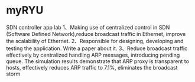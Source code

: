 # myRYU
SDN controller app lab
1、Making use of centralized control in SDN (Software Defined Network),reduce broadcast traffic in Ethernet, improve the scalability of Ethernet.
2、Responsible for designing, developing and testing the application. Write a paper about it.
3、Reduce broadcast traffic effectively by centralized handling ARP messages, introducing pending queue. The simulation results demonstrate that ARP proxy is transparent to hosts, effectively reduces ARP traffic to 7.1%, eliminates the broadcast storm
